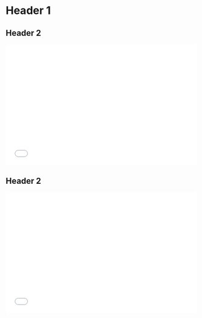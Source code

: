 <style>
.video-container {
    position: relative;
    padding-bottom: 56.25%;
    padding-top: 35px;
    height: 0;
    overflow: hidden;
}

.video-container iframe {
    position: absolute;
    top:0;
    left: 0;
    width: 100%;
    height: 100%;
}
</style>
# Header 1
## Header 2

<div class="video-container">
    <iframe src="docs/siteStructureAll.html" frameborder="0">
    </iframe>
</div>

## Header 2

<div class="video-container">
    <iframe src="docs/siteStructureCEM.html" frameborder="0">
    </iframe>
</div>













